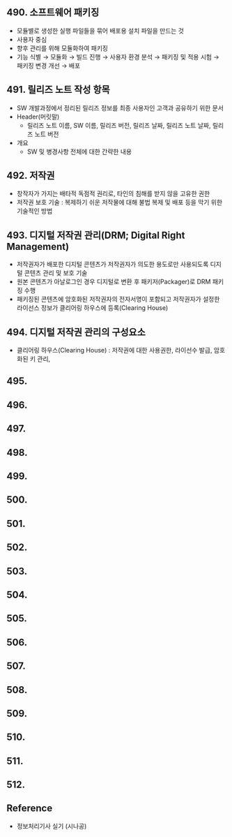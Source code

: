 ## 490. 소프트웨어 패키징
- 모듈별로 생성한 실행 파일들을 묶어 배포용 설치 파일을 만드는 것
- 사용자 중심
- 향후 관리를 위해 모듈화하여 패키징
- 기능 식별 → 모듈화 → 빌드 진행 → 사용자 환경 분석 → 패키징 및 적용 시험 → 패키징 변경 개선 → 배포

## 491. 릴리즈 노트 작성 항목
- SW 개발과정에서 정리된 릴리즈 정보를 최종 사용자인 고객과 공유하기 위한 문서
- Header(머릿말)
	- 릴리즈 노트 이름, SW 이름, 릴리즈 버전, 릴리즈 날짜, 릴리즈 노트 날짜, 릴리즈 노트 버전
- 개요
	- SW 및 병경사항 전체에 대한 간략한 내용

## 492. 저작권
- 창작자가 가지는 배타적 독점적 권리로, 타인의 침해를 받지 않을 고유한 권한
- 저작권 보호 기술 : 복제하기 쉬운 저작물에 대해 불법 복제 및 배포 등을 막기 위한 기술적인 방법

## 493. 디지털 저작권 관리(DRM; Digital Right Management)
- 저작권자가 배포한 디지털 콘텐츠가 저작권자가 의도한 용도로만 사용되도록 디지털 콘텐츠 관리 및 보호 기술
- 원본 콘텐츠가 아날로그인 경우 디지털로 변환 후 패키저(Packager)로 DRM 패키징 수행
- 패키징된 콘텐츠에 암호화된 저작권자의 전자서명이 포함되고 저작권자가 설정한 라이선스 정보가 클리어링 하우스에 등록(Clearing House)

## 494. 디지털 저작권 관리의 구성요소
- 클리어링 하우스(Clearing House) : 저작권에 대한 사용권한, 라이선수 발급, 암호화된 키 관리, 

## 495. 

## 496. 

## 497. 

## 498. 

## 499. 

## 500. 

## 501. 

## 502. 

## 503. 

## 504. 

## 505. 

## 506. 

## 507. 

## 508. 

## 509. 

## 510. 

## 511. 

## 512. 



## Reference
- 정보처리기사 실기 (시나공)
